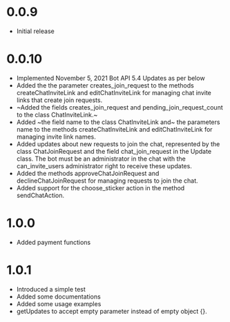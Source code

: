 # 0.0.9
* Initial release

# 0.0.10
* Implemented November 5, 2021 Bot API 5.4 Updates as per below
* Added the the parameter creates_join_request to the methods createChatInviteLink and editChatInviteLink for managing chat invite links that create join requests.
* ~Added the fields creates_join_request and pending_join_request_count to the class ChatInviteLink.~
* Added ~the field name to the class ChatInviteLink and~ the parameters name to the methods createChatInviteLink and editChatInviteLink for managing invite link names.
* Added updates about new requests to join the chat, represented by the class ChatJoinRequest and the field chat_join_request in the Update class. The bot must be an administrator in the chat with the can_invite_users administrator right to receive these updates.
* Added the methods approveChatJoinRequest and declineChatJoinRequest for managing requests to join the chat.
* Added support for the choose_sticker action in the method sendChatAction.

# 1.0.0
* Added payment functions

# 1.0.1
* Introduced a simple test
* Added some documentations
* Added some usage examples
* getUpdates to accept empty parameter instead of empty object {}.